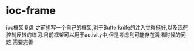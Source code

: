 # ioc-frame
ioc框架复盘
之前想写一个自己的框架,对于Butterknife的注入觉得挺好,以及现在控制反转的练习.目前框架可以用于activity中,但是考虑到可能存在混淆时候的问题,需要完善

